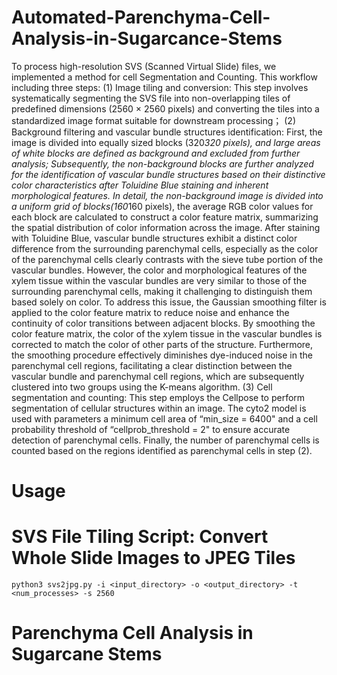 # Automated-Parenchyma-Cell-Analysis-in-Sugarcance-Stems
  To process high-resolution SVS (Scanned Virtual Slide) files, we implemented a method for cell Segmentation and Counting. This workflow including three steps: 
(1) Image tiling and conversion: This step involves systematically segmenting the SVS file into non-overlapping tiles of predefined dimensions (2560 × 2560 pixels) and converting the tiles into a standardized image format suitable for downstream processing；
(2) Background filtering and vascular bundle structures identification: First, the image is divided into equally sized  blocks (320*320 pixels), and large areas of white blocks are defined as background and excluded from further analysis; Subsequently, the non-background blocks are further analyzed for the identification of vascular bundle structures based on their distinctive color characteristics after Toluidine Blue staining and inherent morphological features. In detail, the non-background image   is divided into a uniform grid of blocks(160*160 pixels), the average RGB color values for each block are calculated to construct a color feature matrix, summarizing the spatial distribution of color information across the image. After staining with Toluidine Blue, vascular bundle structures exhibit a distinct color difference from the surrounding parenchymal cells, especially as the color of the parenchymal cells clearly contrasts with the sieve tube portion of the vascular bundles. However, the color and morphological features of the xylem tissue within the vascular bundles are very similar to those of the surrounding parenchymal cells, making it challenging to distinguish them based solely on color. To address this issue, the Gaussian smoothing filter is applied to the color feature matrix to reduce noise and enhance the continuity of color transitions between adjacent blocks. By smoothing the color feature matrix, the color of the xylem tissue in the vascular bundles is corrected to match the color of other parts of the structure. Furthermore, the smoothing procedure effectively diminishes dye-induced noise in the parenchymal cell regions, facilitating a clear distinction between the vascular bundle and parenchymal cell regions, which are subsequently clustered into two groups using the K-means algorithm.
(3) Cell segmentation and counting: This step employs the Cellpose  to perform segmentation of cellular structures within an image. The cyto2 model is used with parameters a minimum cell area of “min_size = 6400" and a cell probability threshold of “cellprob_threshold = 2" to ensure accurate detection of parenchymal cells. Finally, the number of parenchymal cells is counted based on the regions identified as parenchymal cells in step (2).
# Usage
  # SVS File Tiling Script: Convert Whole Slide Images to JPEG Tiles

    python3 svs2jpg.py -i <input_directory> -o <output_directory> -t <num_processes> -s 2560

  # Parenchyma Cell Analysis in Sugarcane Stems

    
